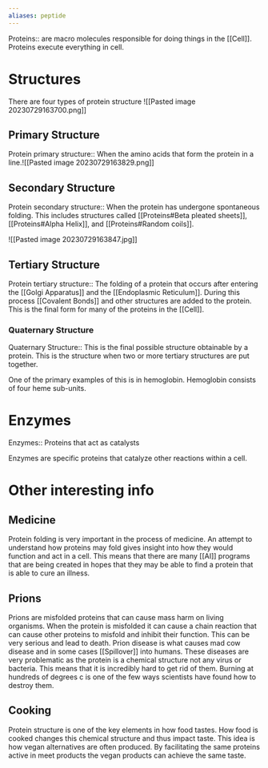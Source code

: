 ```yaml
---
aliases: peptide
---
```

Proteins:: are macro molecules responsible for doing things in the [[Cell]]. Proteins execute everything in cell. 
<!--ID: 1692599055323-->


# Structures
There are four types of protein structure
![[Pasted image 20230729163700.png]]
## Primary Structure
Protein primary structure:: When the amino acids that form the protein in a line.![[Pasted image 20230729163829.png]]
<!--ID: 1692599055362-->


## Secondary Structure
Protein secondary structure:: When the protein has undergone spontaneous folding. This includes structures called [[Proteins#Beta pleated sheets]], [[Proteins#Alpha Helix]], and [[Proteins#Random coils]].
<!--ID: 1692599055372-->

![[Pasted image 20230729163847.jpg]]
## Tertiary Structure

Protein tertiary structure:: The folding of a protein that occurs after entering the [[Golgi Apparatus]] and the [[Endoplasmic Reticulum]]. During this process [[Covalent Bonds]] and other structures are added to the protein. This is the final form for many of the proteins in the [[Cell]].
<!--ID: 1692599055377-->

### Quaternary Structure
Quaternary Structure:: This is the final possible structure obtainable by a protein. This is the structure when two or more tertiary structures are put together.
<!--ID: 1692599055386-->

One of the primary examples of this is in hemoglobin. Hemoglobin consists of four heme sub-units.

# Enzymes
Enzymes:: Proteins that act as catalysts
<!--ID: 1692599055390-->

Enzymes are specific proteins that catalyze other reactions within a cell.


# Other interesting info
## Medicine
Protein folding is very important in the process of medicine. An attempt to understand how proteins may fold gives insight into how they would function and act in a cell. This means that there are many [[AI]] programs that are being created in hopes that they may be able to find a protein that is able to cure an illness.

## Prions 
Prions are misfolded proteins that can cause mass harm on living organisms. When the protein is misfolded it can cause a chain reaction that can cause other proteins to misfold and inhibit their function. This can be very serious and lead to death. Prion disease is what causes mad cow disease and in some cases [[Spillover]] into humans. These diseases are very problematic as the protein is a chemical structure not any virus or bacteria. This means that it is incredibly hard to get rid of them. Burning at hundreds of degrees c is one of the few ways scientists have found how to destroy them.

## Cooking
Protein structure is one of the key elements in how food tastes. How food is cooked changes this chemical structure and thus impact taste. This idea is how vegan alternatives are often produced. By facilitating the same proteins active in meet products the vegan products can achieve the same taste.
